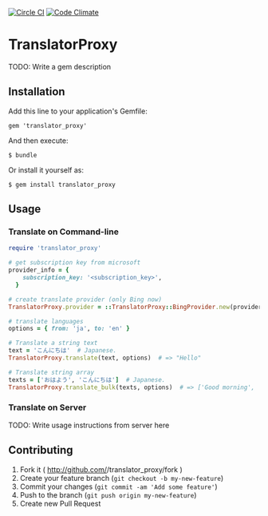 [![Circle CI](https://circleci.com/gh/enigmo/translator_proxy/tree/master.svg?style=svg)](https://circleci.com/gh/enigmo/translator_proxy/tree/master)
[![Code Climate](https://codeclimate.com/github/enigmo/translator_proxy/badges/gpa.svg)](https://codeclimate.com/github/enigmo/translator_proxy)

# TranslatorProxy

TODO: Write a gem description

## Installation

Add this line to your application's Gemfile:

    gem 'translator_proxy'

And then execute:

    $ bundle

Or install it yourself as:

    $ gem install translator_proxy

## Usage

### Translate on Command-line

```ruby
require 'translator_proxy'

# get subscription key from microsoft
provider_info = {
    subscription_key: '<subscription_key>',
  }

# create translate provider (only Bing now)
TranslatorProxy.provider = ::TranslatorProxy::BingProvider.new(provider_info)

# translate languages
options = { from: 'ja', to: 'en' }

# Translate a string text
text = 'こんにちは'  # Japanese.
TranslatorProxy.translate(text, options)  # => "Hello"

# Translate string array
texts = ['おはよう', 'こんにちは']  # Japanese.
TranslatorProxy.translate_bulk(texts, options)  # => ['Good morning', 'Hello']
```

### Translate on Server

TODO: Write usage instructions from server here

## Contributing

1. Fork it ( http://github.com/<my-github-username>/translator_proxy/fork )
2. Create your feature branch (`git checkout -b my-new-feature`)
3. Commit your changes (`git commit -am 'Add some feature'`)
4. Push to the branch (`git push origin my-new-feature`)
5. Create new Pull Request
